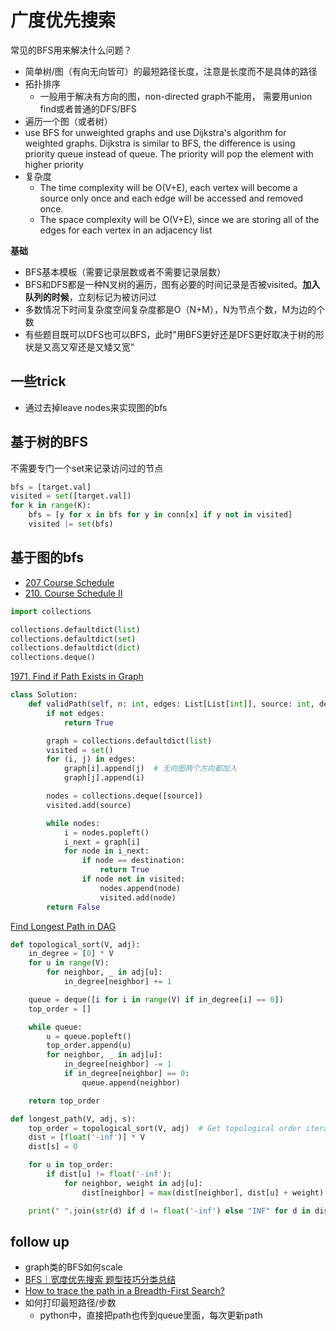# 广度优先搜索

常见的BFS用来解决什么问题？

- 简单树/图（有向无向皆可）的最短路径长度，注意是长度而不是具体的路径
- 拓扑排序
  - 一般用于解决有方向的图，non-directed graph不能用， 需要用union find或者普通的DFS/BFS
- 遍历一个图（或者树）
- use BFS for unweighted graphs and use Dijkstra's algorithm for weighted graphs. Dijkstra is similar to BFS, the difference is using priority queue instead of queue. The priority will pop the element with higher priority
- 复杂度
  - The time complexity will be O(V+E), each vertex will become a source only once and each edge will be accessed and removed once.
  - The space complexity will be O(V+E), since we are storing all of the edges for each vertex in an adjacency list

**基础**

- BFS基本模板（需要记录层数或者不需要记录层数）
- BFS和DFS都是一种N叉树的遍历，图有必要的时间记录是否被visited。**加入队列的时候**，立刻标记为被访问过
- 多数情况下时间复杂度空间复杂度都是O（N+M），N为节点个数，M为边的个数
- 有些题目既可以DFS也可以BFS，此时"用BFS更好还是DFS更好取决于树的形状是又高又窄还是又矮又宽"

## 一些trick

- 通过去掉leave nodes来实现图的bfs

## 基于树的BFS

不需要专门一个set来记录访问过的节点

```python
bfs = [target.val]
visited = set([target.val])
for k in range(K):
    bfs = [y for x in bfs for y in conn[x] if y not in visited]
    visited |= set(bfs)
```

## 基于图的bfs

- [207 Course Schedule](./207%20Course%20Schedule.md)
- [210. Course Schedule II](./210.%20Course%20Schedule%20II.md)

```python
import collections

collections.defaultdict(list)
collections.defaultdict(set)
collections.defaultdict(dict)
collections.deque()
```

[1971. Find if Path Exists in Graph](https://leetcode.com/problems/find-if-path-exists-in-graph/description/)

```python
class Solution:
    def validPath(self, n: int, edges: List[List[int]], source: int, destination: int) -> bool:
        if not edges:
            return True

        graph = collections.defaultdict(list)
        visited = set()
        for (i, j) in edges:
            graph[i].append(j)  # 无向图两个方向都加入
            graph[j].append(i)

        nodes = collections.deque([source])
        visited.add(source)

        while nodes:
            i = nodes.popleft()
            i_next = graph[i]
            for node in i_next:
                if node == destination:
                    return True
                if node not in visited:
                    nodes.append(node)
                    visited.add(node)
        return False
```

[Find Longest Path in DAG](https://www.geeksforgeeks.org/find-longest-path-directed-acyclic-graph/)

```python
def topological_sort(V, adj):
    in_degree = [0] * V
    for u in range(V):
        for neighbor, _ in adj[u]:
            in_degree[neighbor] += 1

    queue = deque([i for i in range(V) if in_degree[i] == 0])
    top_order = []

    while queue:
        u = queue.popleft()
        top_order.append(u)
        for neighbor, _ in adj[u]:
            in_degree[neighbor] -= 1
            if in_degree[neighbor] == 0:
                queue.append(neighbor)

    return top_order

def longest_path(V, adj, s):
    top_order = topological_sort(V, adj)  # Get topological order iteratively
    dist = [float('-inf')] * V
    dist[s] = 0

    for u in top_order:
        if dist[u] != float('-inf'):
            for neighbor, weight in adj[u]:
                dist[neighbor] = max(dist[neighbor], dist[u] + weight)

    print(" ".join(str(d) if d != float('-inf') else "INF" for d in dist))
```

## follow up

- graph类的BFS如何scale
- [BFS｜宽度优先搜索 题型技巧分类总结](https://www.1point3acres.com/bbs/forum.php?mod=viewthread&tid=909366&ctid=9)
- [How to trace the path in a Breadth-First Search?](https://stackoverflow.com/questions/8922060/how-to-trace-the-path-in-a-breadth-first-search)
- 如何打印最短路径/步数
  - python中，直接把path也传到queue里面，每次更新path
